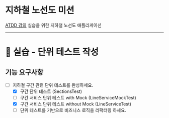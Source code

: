 # 지하철 노선도 미션
[ATDD 강의](https://edu.nextstep.camp/c/R89PYi5H) 실습을 위한 지하철 노선도 애플리케이션

---
# 🚀 실습 - 단위 테스트 작성

## 기능 요구사항
- [ ] 지하철 구간 관련 단위 테스트를 완성하세요.
  - [x] 구간 단위 테스트 (SectionsTest)
  - [ ] 구간 서비스 단위 테스트 with Mock (LineServiceMockTest)
  - [x] 구간 서비스 단위 테스트 without Mock (LineServiceTest)
  - [ ] 단위 테스트를 기반으로 비즈니스 로직을 리팩터링 하세요.
